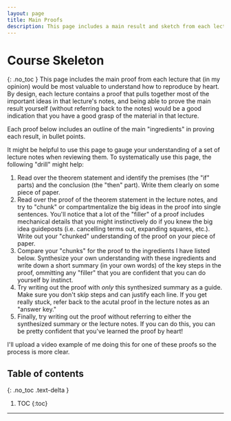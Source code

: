 ```yaml
---
layout: page
title: Main Proofs
description: This page includes a main result and sketch from each lecture.
---
```


# Course Skeleton
{: .no_toc }
This page includes the main proof from each lecture that (in my
opinion) would be most valuable to understand how to reproduce by heart. By
design, each lecture contains a proof that pulls together most of the important
ideas in that lecture's notes, and being able to prove the main result yourself
(without referring back to the notes) would be a good indication that you have a
good grasp of the material in that lecture.

Each proof below includes an outline of the main "ingredients" in proving each
result, in bullet points.

It might be helpful to use this page to gauge your understanding of a set of
lecture notes when reviewing them. To systematically use this page, the
following "drill" might help:

1. Read over the theorem statement and identify the premises (the "if" parts)
   and the conclusion (the "then" part). Write them clearly on some piece of
   paper.
2. Read over the proof of the theorem statement in the lecture notes, and try to
   "chunk" or compartmentalize the big ideas in the proof into single sentences.
   You'll notice that a lot of the "filler" of a proof includes mechanical
   details that you might instinctively do if you knew the big idea guideposts
   (i.e. cancelling terms out, expanding squares, etc.). Write out your "chunked"
   understanding of the proof on your piece of paper.
3. Compare your "chunks" for the proof to the ingredients I have listed below.
   Synthesize your own understanding with these ingredients and write down a
   short summary (in your own words) of the key steps in the proof, ommitting
   any "filler" that you are confident that you can do yourself by instinct.
4. Try writing out the proof with *only* this synthesized summary as a guide.
   Make sure you don't skip steps and can justify each line. If you get really
   stuck, refer back to the acutal proof in the lecture notes as an "answer key."
5. Finally, try writing out the proof without referring to either the
   synthesized summary or the lecture notes. If you can do this, you can be
   pretty confident that you've learned the proof by heart!

I'll upload a video example of me doing this for one of these proofs so the
process is more clear.

## Table of contents
{: .no_toc .text-delta }

1. TOC
{:toc}

---
